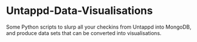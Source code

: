 # Untappd-Data-Visualisations
Some Python scripts to slurp all your checkins from Untappd into MongoDB, and produce data sets that can be converted into visualisations.
